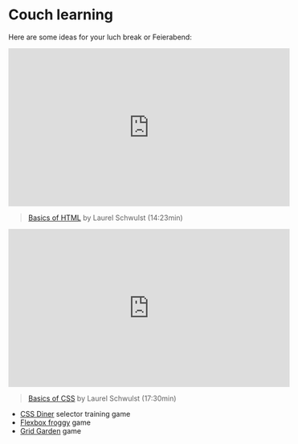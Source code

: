 # Couch learning

Here are some ideas for your luch break or Feierabend:

<iframe width="560" height="315" src="https://www.youtube.com/embed/CkzbI1Tv_rQ" title="YouTube video player" frameborder="0" allow="accelerometer; autoplay; clipboard-write; encrypted-media; gyroscope; picture-in-picture" allowfullscreen></iframe>

> [Basics of HTML](https://www.youtube.com/watch?v=CkzbI1Tv_rQ) by Laurel Schwulst (14:23min)

<iframe width="560" height="315" src="https://www.youtube.com/embed/BUZIaTHm_oE" title="YouTube video player" frameborder="0" allow="accelerometer; autoplay; clipboard-write; encrypted-media; gyroscope; picture-in-picture" allowfullscreen></iframe>

> [Basics of CSS](https://www.youtube.com/watch?v=BUZIaTHm_oE) by Laurel Schwulst (17:30min)

- [CSS Diner](https://flukeout.github.io) selector training game
- [Flexbox froggy](https://flexboxfroggy.com) game
- [Grid Garden](https://cssgridgarden.com) game
